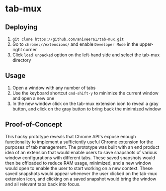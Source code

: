 # tab-mux

## Deploying
1. `git clone https://github.com/aniveera1/tab-mux.git`
2. Go to `chrome://extensions/` and enable `Developer Mode` in the upper-right corner
3. Click `load unpacked` option on the left-hand side and select the tab-mux directory

## Usage
1. Open a window with any number of tabs
2. Use the keyboard shortcut `cmd-shift-y` to minimize the current window and open a new one
3. In the new window click on the tab-mux extension icon to reveal a gray button, and click on the gray button to bring back the minimized window

## Proof-of-Concept
This hacky prototype reveals that Chrome API's expose enough functionality to implement a sufficiently useful Chrome extension for the purposes of tab management.
The prototype was built with an end product idea of an extension that would enable users to save snapshots of various window configurations with different tabs.
These saved snapshots would then be offloaded to reduce RAM usage, minimized, and a new window would open to enable the user to start working on a new context.
These saved snapshots would appear whenever the user clicked on the tab-mux extension icon, and clicking on a saved snapshot would bring the window and all relevant tabs back into focus.

